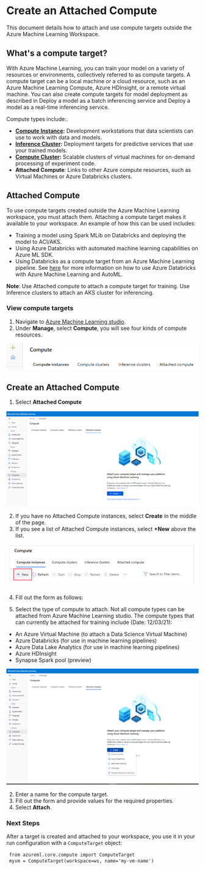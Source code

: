 # Create an Attached Compute

This document details how to attach and use compute targets outside the Azure Machine Learning Workspace.

## What's a compute target?

With Azure Machine Learning, you can train your model on a variety of resources or environments, collectively referred to as compute targets. A compute target can be a local machine or a cloud resource, such as an Azure Machine Learning Compute, Azure HDInsight, or a remote virtual machine. You can also create compute targets for model deployment as described in Deploy a model as a batch inferencing service and Deploy a model as a real-time inferencing service.

Compute types include:.

* **[Compute Instance](../Documents/Create-Compute-Instance.md):** Development workstations that data scientists can use to work with data and models.
* **[Inference Cluster](../Documents/Create-Inference-Cluster.md):** Deployment targets for predictive services that use your trained models.
* **[Compute Cluster](../Documents/Create-Compute-Cluster.md):** Scalable clusters of virtual machines for on-demand processing of experiment code.
* **Attached Compute**: Links to other Azure compute resources, such as Virtual Machines or Azure Databricks clusters.

## Attached Compute

To use compute targets created outside the Azure Machine Learning workspace, you must attach them. Attaching a compute target makes it available to your workspace. An example of how this can be used includes:
* Training a model using Spark MLib on Databricks and deploying the model to ACI/AKS.
* Using Azure Databricks with automated machine learning capabilities on Azure ML SDK.
* Using Databricks as a compute target from an Azure Machine Learning pipeline. 
See [here](https://docs.microsoft.com/en-us/azure/machine-learning/how-to-configure-databricks-automl-environment) for more information on how to use Azure Databricks with Azure Machine Learning and AutoML.

 **Note**: Use Attached compute to attach a compute target for training. Use Inference clusters to attach an AKS cluster for inferencing.
 
 ### View compute targets

1. Navigate to [Azure Machine Learning studio](https://ml.azure.com/).
2. Under **Manage**, select **Compute**, you will see four kinds of compute resources.

![](../Images/TypesOfComputeInstances.PNG)

## Create an Attached Compute

1. Select **Attached Compute**

![](../Images/Attached_Compute.PNG)

2. If you have no Attached Compute instances, select **Create** in the middle of the page. 
3. If you see a list of Attached Compute instances, select **+New** above the list. 

![](../Images/InferenceClusters2.PNG)

4. Fill out the form as follows:

 1. Select the type of compute to attach. Not all compute types can be attached from Azure Machine Learning studio. The compute types that can currently be attached for training include (Date: 12/03/21):

  * An Azure Virtual Machine (to attach a Data Science Virtual Machine)
  * Azure Databricks (for use in machine learning pipelines)
  * Azure Data Lake Analytics (for use in machine learning pipelines)
  * Azure HDInsight
  * Synapse Spark pool (preview)

![](../Images/Attached_Compute1.PNG)

  2. Enter a name for the compute target.
  3. Fill out the form and provide values for the required properties.
  4. Select **Attach**. 
 
 ### Next Steps
 
 After a target is created and attached to your workspace, you use it in your run configuration with a `ComputeTarget` object:
 
     from azureml.core.compute import ComputeTarget
     myvm = ComputeTarget(workspace=ws, name='my-vm-name')

